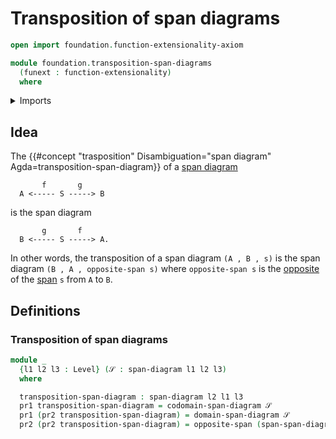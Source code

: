 # Transposition of span diagrams

```agda
open import foundation.function-extensionality-axiom

module foundation.transposition-span-diagrams
  (funext : function-extensionality)
  where
```

<details><summary>Imports</summary>

```agda
open import foundation.dependent-pair-types
open import foundation.opposite-spans
open import foundation.span-diagrams funext
open import foundation.spans
open import foundation.universe-levels
```

</details>

## Idea

The
{{#concept "trasposition" Disambiguation="span diagram" Agda=transposition-span-diagram}}
of a [span diagram](foundation.span-diagrams.md)

```text
       f       g
  A <----- S -----> B
```

is the span diagram

```text
       g       f
  B <----- S -----> A.
```

In other words, the transposition of a span diagram `(A , B , s)` is the span
diagram `(B , A , opposite-span s)` where `opposite-span s` is the
[opposite](foundation.opposite-spans.md) of the [span](foundation.spans.md) `s`
from `A` to `B`.

## Definitions

### Transposition of span diagrams

```agda
module _
  {l1 l2 l3 : Level} (𝒮 : span-diagram l1 l2 l3)
  where

  transposition-span-diagram : span-diagram l2 l1 l3
  pr1 transposition-span-diagram = codomain-span-diagram 𝒮
  pr1 (pr2 transposition-span-diagram) = domain-span-diagram 𝒮
  pr2 (pr2 transposition-span-diagram) = opposite-span (span-span-diagram 𝒮)
```
